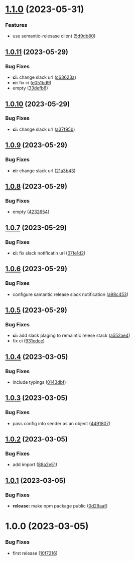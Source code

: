 # [1.1.0](https://github.com/advertikon/package-slack-notification/compare/v1.0.11...v1.1.0) (2023-05-31)


### Features

* use semantic-relesase client ([5d9db80](https://github.com/advertikon/package-slack-notification/commit/5d9db80957fe2fafb70d8cf337f5441af948ec7e))

## [1.0.11](https://github.com/advertikon/package-slack-notification/compare/v1.0.10...v1.0.11) (2023-05-29)


### Bug Fixes

* **ci:** change slack url ([c63623a](https://github.com/advertikon/package-slack-notification/commit/c63623ac94a6bd32904813a3176b0b3693f8dcb8))
* **ci:** fix ci ([e051bd9](https://github.com/advertikon/package-slack-notification/commit/e051bd9b0c076d5b8848218e08bca633e68d5a1b))
* empty ([33defb6](https://github.com/advertikon/package-slack-notification/commit/33defb666dd9dc8b6b5fe606e736d1dc4e3c0b06))

## [1.0.10](https://github.com/advertikon/package-slack-notification/compare/v1.0.9...v1.0.10) (2023-05-29)


### Bug Fixes

* **ci:** change slack url ([a37f95b](https://github.com/advertikon/package-slack-notification/commit/a37f95b101026a5813733346a44af96f1c9489df))

## [1.0.9](https://github.com/advertikon/package-slack-notification/compare/v1.0.8...v1.0.9) (2023-05-29)


### Bug Fixes

* **ci:** change slack url ([21a3b43](https://github.com/advertikon/package-slack-notification/commit/21a3b43c6008b237f341133d191b53b7dabd12ff))

## [1.0.8](https://github.com/advertikon/package-slack-notification/compare/v1.0.7...v1.0.8) (2023-05-29)


### Bug Fixes

* empty ([4232654](https://github.com/advertikon/package-slack-notification/commit/4232654530c4902bafa1999f5b224335d9d0dc7f))

## [1.0.7](https://github.com/advertikon/package-slack-notification/compare/v1.0.6...v1.0.7) (2023-05-29)


### Bug Fixes

* **ci:** fix slack notificatin url ([07fe1d2](https://github.com/advertikon/package-slack-notification/commit/07fe1d25dd7d30b165bc14e399bae1a0d84188ff))

## [1.0.6](https://github.com/advertikon/package-slack-notification/compare/v1.0.5...v1.0.6) (2023-05-29)


### Bug Fixes

* configure samantic release slack notification ([a98c453](https://github.com/advertikon/package-slack-notification/commit/a98c453c3d8bdc7a3bd6cc6dfb4c72b8d961293f))

## [1.0.5](https://github.com/advertikon/package-slack-notification/compare/v1.0.4...v1.0.5) (2023-05-29)


### Bug Fixes

* **ci:** add slack plaging to remaintic relese stack ([a552ae4](https://github.com/advertikon/package-slack-notification/commit/a552ae48c1404d11ee91d25d5ec96ed2a619cba4))
* fix ci ([931edce](https://github.com/advertikon/package-slack-notification/commit/931edce37bba49e4397d5c53cc7a5680ae180373))

## [1.0.4](https://github.com/advertikon/package-slack-notification/compare/v1.0.3...v1.0.4) (2023-03-05)


### Bug Fixes

* include typings ([0143dbf](https://github.com/advertikon/package-slack-notification/commit/0143dbf3029e33ccafe100d2765a06e31ceca1b7))

## [1.0.3](https://github.com/advertikon/package-slack-notification/compare/v1.0.2...v1.0.3) (2023-03-05)


### Bug Fixes

* pass config into sender as an object ([4491807](https://github.com/advertikon/package-slack-notification/commit/44918077bf5833948c5b9af0c3f922016786a4bc))

## [1.0.2](https://github.com/advertikon/package-slack-notification/compare/v1.0.1...v1.0.2) (2023-03-05)


### Bug Fixes

* add import ([88a2e51](https://github.com/advertikon/package-slack-notification/commit/88a2e517b72d8d20f31d50d462cc82ce1a9c53ce))

## [1.0.1](https://github.com/advertikon/package-slack-notification/compare/v1.0.0...v1.0.1) (2023-03-05)


### Bug Fixes

* **release:** make npm package public ([0d29aaf](https://github.com/advertikon/package-slack-notification/commit/0d29aaf81c0c36b65e5679276b7d0c60ac19372f))

# 1.0.0 (2023-03-05)


### Bug Fixes

* first release ([10f7216](https://github.com/advertikon/package-slack-notification/commit/10f721653e8d736cf17297386ad593efa56f7778))
